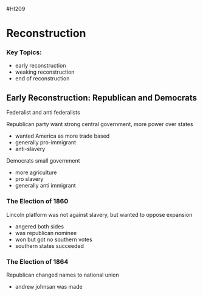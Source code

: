 #HI209 

# Reconstruction

### Key Topics:
- early reconstruction
- weaking reconstruction
- end of reconstruction

## Early Reconstruction: Republican and Democrats

Federalist and anti federalists

Republican party want strong central government, more power over states
- wanted America as more trade based
- generally pro-immigrant
- anti-slavery

Democrats small government
- more agriculture
- pro slavery
- generally anti immigrant

### The Election of 1860

Lincoln platform was not against slavery, but wanted to oppose expansion
- angered both sides
- was republican nominee
- won but got no southern votes
- southern states succeeded

### The Election of 1864

Republican changed names to national union
- andrew johnsan was made
